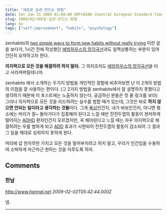 ```yaml
---
title: "새로운 습관 만드는 방법"
date: Sat Jan 31 2009 01:00:00 GMT+0100 (Central European Standard Time)
slug: 2009/02/새로운-습관-만드는-방법
lang: ko
tags: ["self-improvement", "habits", "psychology"]
---
```


zenhabits의 [two simple ways to form new habits without really trying](http://zenhabits.net/2009/01/two-simple-ways-to-form-new-habits-without-really-trying/) 이란 글을 보다가, 1시간 전에 작성했던 [에빙하우스의 망각곡선](/2009/02/에빙하우스의-망각곡선)과도 일맥상통하는 부분이 있어 간단히 요약하고자 한다.


**의지력으로 모든 것을 해결하려 하지 말라.** 그 의지조차도 [에빙하우스의 망각곡선](/2009/02/에빙하우스의-망각곡선)을 타고 사라져버릴테니까.


zenhabits 에서 소개하는 두가지 방법을 개인적인 경험에 비추어보면 난 이 2개의 방법의 이점을 잘 사용하는 편이다. (그 2가지 방법을 zenhabits에서 잘 설명하지 못했다고 생각하기 때문에 이 포스트에는 노출하지 않는다. 궁금하신 분들은 첫 줄 링크를 보라) 그러나 의지력으로 모든 것을 리드하려는 실수를 범할 때가 있는데, 그것은 바로 **하지 않으면 안되는 일이라고 생각하는 것들**이다. 그게 [욕심](http://www.yes24.com/Goods/FTGoodsView.aspx?goodsNo=2502031&CategoryNumber=001001026009003)인건지, 내가 바보인건지, 아니면 평소에는 머리가 잘~ 돌아가다가 집중해야 된다고 느낄 때만 전전두엽의 활동이 현저하게 떨어지는 [ADHD](http://en.wikipedia.org/wiki/Attention-deficit_hyperactivity_disorder) 환자인건지 모르겠지만, 꼭 해야된다고 느낄 때는 자꾸 의지력으로 해결하려는 우를 범하게 되고 [ADD](http://www.add.org/) 효과가 시현되어 전전두엽의 활동이 감소되어 그 결과 그 일을 제대로 성취하지 못하게 된다.

 

머리에 삽 한자루만 가지고 모든 것을 밀어부치려고 하지 말고, 우리가 인간임을 수용하여 소박하게 차근차근 원하는 것을 이루도록 하자.

## Comments

### 한날
*http://www.hannal.net*
*2009-02-02T05:42:44.000Z*

넴.

---
